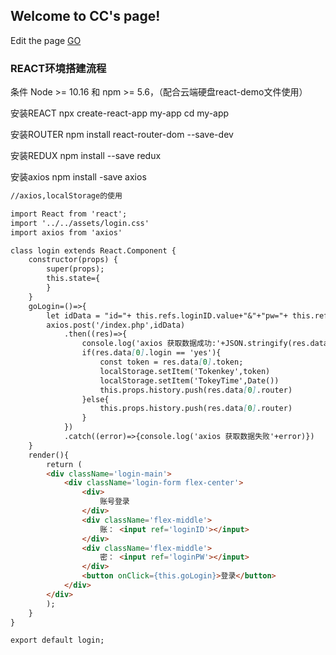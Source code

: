 ## Welcome to CC's page!

Edit the page [GO](https://github.com/hong-chen-0/CC.GitHub.io/edit/gh-pages/index.md)

### REACT环境搭建流程

条件
Node >= 10.16 和 npm >= 5.6，（配合云端硬盘react-demo文件使用）

安装REACT
npx create-react-app my-app
cd my-app

安装ROUTER
npm install react-router-dom --save-dev

安装REDUX
npm install --save redux

安装axios
npm install -save axios
```markdown
//axios,localStorage的使用

import React from 'react';
import '../../assets/login.css'
import axios from 'axios'

class login extends React.Component {
    constructor(props) {
		super(props);
        this.state={
        }
    }
    goLogin=()=>{
        let idData = "id="+ this.refs.loginID.value+"&"+"pw="+ this.refs.loginPW.value;
        axios.post('/index.php',idData)
            .then((res)=>{
                console.log('axios 获取数据成功:'+JSON.stringify(res.data[0].router))
                if(res.data[0].login == 'yes'){
                    const token = res.data[0].token;
                    localStorage.setItem('Tokenkey',token)
                    localStorage.setItem('TokeyTime',Date())
                    this.props.history.push(res.data[0].router)
                }else{
                    this.props.history.push(res.data[0].router)
                }
            })
            .catch((error)=>{console.log('axios 获取数据失败'+error)})
    }
    render(){
        return (
        <div className='login-main'>
            <div className='login-form flex-center'>
                <div>
                    账号登录
                </div>
                <div className='flex-middle'>
                    账： <input ref='loginID'></input>
                </div>
                <div className='flex-middle'>
                    密： <input ref='loginPW'></input>
                </div>
                <button onClick={this.goLogin}>登录</button>
            </div>
        </div>
        );
    }
}

export default login;


```
